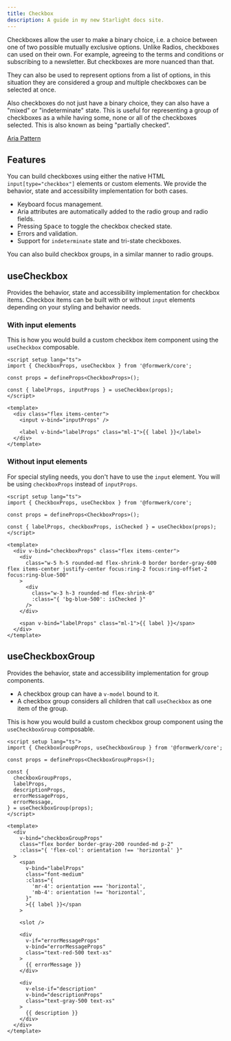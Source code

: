 ```yaml
---
title: Checkbox
description: A guide in my new Starlight docs site.
---
```


Checkboxes allow the user to make a binary choice, i.e. a choice between one of two possible mutually exclusive options. Unlike Radios, checkboxes can used on their own. For example, agreeing to the terms and conditions or subscribing to a newsletter. But checkboxes are more nuanced than that.

They can also be used to represent options from a list of options, in this situation they are considered a group and multiple checkboxes can be selected at once.

Also checkboxes do not just have a binary choice, they can also have a "mixed" or "indeterminate" state. This is useful for representing a group of checkboxes as a while having some, none or all of the checkboxes selected. This is also known as being "partially checked".

[Aria Pattern](https://www.w3.org/WAI/ARIA/apg/patterns/checkbox/)

## Features

You can build checkboxes using either the native HTML `input[type="checkbox"]` elements or custom elements. We provide the behavior, state and accessibility implementation for both cases.

- Keyboard focus management.
- Aria attributes are automatically added to the radio group and radio fields.
- Pressing <kbd>Space</kbd> to toggle the checkbox checked state.
- Errors and validation.
- Support for `indeterminate` state and tri-state checkboxes.

You can also build checkbox groups, in a similar manner to radio groups.

## useCheckbox

Provides the behavior, state and accessibility implementation for checkbox items. Checkbox items can be built with or without `input` elements depending on your styling and behavior needs.

### With input elements

This is how you would build a custom checkbox item component using the `useCheckbox` composable.

```vue
<script setup lang="ts">
import { CheckboxProps, useCheckbox } from '@formwerk/core';

const props = defineProps<CheckboxProps>();

const { labelProps, inputProps } = useCheckbox(props);
</script>

<template>
  <div class="flex items-center">
    <input v-bind="inputProps" />

    <label v-bind="labelProps" class="ml-1">{{ label }}</label>
  </div>
</template>
```

### Without input elements

For special styling needs, you don't have to use the `input` element. You will be using `checkboxProps` instead of `inputProps`.

```vue
<script setup lang="ts">
import { CheckboxProps, useCheckbox } from '@formwerk/core';

const props = defineProps<CheckboxProps>();

const { labelProps, checkboxProps, isChecked } = useCheckbox(props);
</script>

<template>
  <div v-bind="checkboxProps" class="flex items-center">
    <div
      class="w-5 h-5 rounded-md flex-shrink-0 border border-gray-600 flex items-center justify-center focus:ring-2 focus:ring-offset-2 focus:ring-blue-500"
    >
      <div
        class="w-3 h-3 rounded-md flex-shrink-0"
        :class="{ 'bg-blue-500': isChecked }"
      />
    </div>

    <span v-bind="labelProps" class="ml-1">{{ label }}</span>
  </div>
</template>
```

## useCheckboxGroup

Provides the behavior, state and accessibility implementation for group components.

- A checkbox group can have a `v-model` bound to it.
- A checkbox group considers all children that call `useCheckbox` as one item of the group.

This is how you would build a custom checkbox group component using the `useCheckboxGroup` composable.

```vue
<script setup lang="ts">
import { CheckboxGroupProps, useCheckboxGroup } from '@formwerk/core';

const props = defineProps<CheckboxGroupProps>();

const {
  checkboxGroupProps,
  labelProps,
  descriptionProps,
  errorMessageProps,
  errorMessage,
} = useCheckboxGroup(props);
</script>

<template>
  <div
    v-bind="checkboxGroupProps"
    class="flex border border-gray-200 rounded-md p-2"
    :class="{ 'flex-col': orientation !== 'horizontal' }"
  >
    <span
      v-bind="labelProps"
      class="font-medium"
      :class="{
        'mr-4': orientation === 'horizontal',
        'mb-4': orientation !== 'horizontal',
      }"
      >{{ label }}</span
    >

    <slot />

    <div
      v-if="errorMessageProps"
      v-bind="errorMessageProps"
      class="text-red-500 text-xs"
    >
      {{ errorMessage }}
    </div>

    <div
      v-else-if="description"
      v-bind="descriptionProps"
      class="text-gray-500 text-xs"
    >
      {{ description }}
    </div>
  </div>
</template>
```
